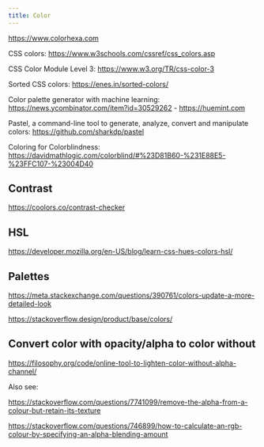 ```yaml
---
title: Color
---
```


https://www.colorhexa.com

CSS colors: https://www.w3schools.com/cssref/css_colors.asp

CSS Color Module Level 3: https://www.w3.org/TR/css-color-3

Sorted CSS colors: https://enes.in/sorted-colors/

Color palette generator with machine learning: https://news.ycombinator.com/item?id=30529262 - https://huemint.com

Pastel, a command-line tool to generate, analyze, convert and manipulate colors: https://github.com/sharkdp/pastel

Coloring for Colorblindness: https://davidmathlogic.com/colorblind/#%23D81B60-%231E88E5-%23FFC107-%23004D40

## Contrast

https://coolors.co/contrast-checker

## HSL

https://developer.mozilla.org/en-US/blog/learn-css-hues-colors-hsl/

## Palettes

https://meta.stackexchange.com/questions/390761/colors-update-a-more-detailed-look

https://stackoverflow.design/product/base/colors/

## Convert color with opacity/alpha to color without

https://filosophy.org/code/online-tool-to-lighten-color-without-alpha-channel/

Also see:

https://stackoverflow.com/questions/7741099/remove-the-alpha-from-a-colour-but-retain-its-texture

https://stackoverflow.com/questions/746899/how-to-calculate-an-rgb-colour-by-specifying-an-alpha-blending-amount
